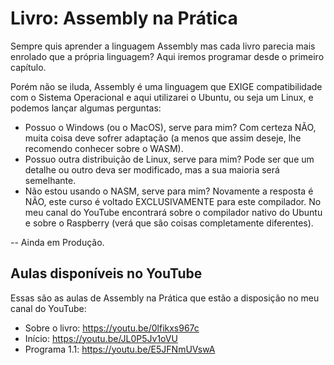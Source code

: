 # Livro: Assembly na Prática

Sempre quis aprender a linguagem Assembly mas cada livro parecia mais enrolado que a própria linguagem? Aqui iremos programar desde o primeiro capítulo. 

Porém não se iluda, Assembly é uma linguagem que EXIGE compatibilidade com o Sistema Operacional e aqui utilizarei o Ubuntu, ou seja um Linux, e podemos lançar algumas perguntas:

* Possuo o Windows (ou o MacOS), serve para mim? Com certeza NÃO, muita coisa deve sofrer adaptação (a menos que assim deseje, lhe recomendo conhecer sobre o WASM).
* Possuo outra distribuição de Linux, serve para mim? Pode ser que um detalhe ou outro deva ser modificado, mas a sua maioria será semelhante.
* Não estou usando o NASM, serve para mim? Novamente a resposta é NÃO, este curso é voltado EXCLUSIVAMENTE para este compilador. No meu canal do YouTube encontrará sobre o compilador nativo do Ubuntu e sobre o Raspberry (verá que são coisas completamente diferentes).

-- Ainda em Produção.

## Aulas disponíveis no YouTube

Essas são as aulas de Assembly na Prática que estão a disposição no meu canal do YouTube:

* Sobre o livro: https://youtu.be/0lfikxs967c 
* Início: https://youtu.be/JL0P5Jv1oVU
* Programa 1.1: https://youtu.be/E5JFNmUVswA 
